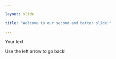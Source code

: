 ```yaml
---

layout: slide

title: "Welcome to our second and better slide!"
	
---
```


Your text
	
Use the left arrow to go back!
